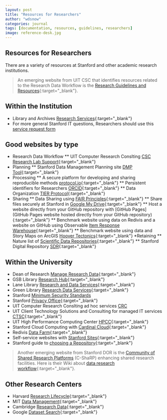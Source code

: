 ```yaml
---
layout: post
title: "Resources for Researchers"
author: "wdsnow"
categories: journal
tags: [documentation, resources, guidelines, researchers]
image: reference-desk.jpg
---
```


## Resources for Researchers

There are a variety of resources at Stanford and other academic research institutions. 
> An emerging website from UIT CSC that identifies resources related to the Research Data Workflow is the [Research Guidelines and Resources](https://cdoane.sites.stanford.edu){:target="_blank"}.

## Within the Institution
* Library and Archives [Research Services](https://www.hoover.org/library-archives/research-services){:target="_blank"}
* For more general Stanford IT questions, Researchers should use this [service request form](https://stanford.service-now.com/it_services?)

## Good websites by type
* Research Data Workflow
** UIT Computer Research Conslting [CSC Research Lab Support](https://uit.stanford.edu/service/research-lab-support-service){:target="_blank"}
* Planning
** Stanford Data Management Planning site [DMP Tool](https://doresearch.stanford.edu/resources/tools-documents/dmp-tool){:target="_blank"}
* Processing
** A secure platform for developing and sharing reproducible methods [protocol.io](https://www.protocols.io/){:target="_blank"}
** Persistent identifiers for Researchers [ORCID](https://orcid.org/){:target="_blank"}
** Data Organization [TIER Protocol](https://www.projecttier.org/tier-protocol/){:target="_blank"}
* Sharing
** Data Sharing using [FAIR Principles](https://doresearch.stanford.edu/resources/topics/manage-research-data){:target="_blank"}
** Share files securely at Stanford in [Google My Drive](https://uit.stanford.edu/service/gsuite/drive/secureshare){:target="_blank"}
** Host a website directly from your GitHub repository with [GitHub Pages](GitHub Pages website hosted directly from your GitHub repository){:target="_blank"}
** Benchmark website using data on Redivis and a website on GitHub using Observable [Item Response Warehouse](https://datapages.github.io/irw/){:target="_blank"}
** Benchmark website using data and Story Maps on ArcGIS [Hoover Tectonics](https://tectonics.hoover.stanford.edu/){:target="_blank"}
*Retaining
** Nature list of [Scientific Data Repositories](https://www.nature.com/sdata/policies/repositories#general){:target="_blank"}
** Stanford Digital Repository [SDR](https://sdr.stanford.edu/){:target="_blank"}

## Within the University
* Dean of Research [Manage Research Data](https://doresearch.stanford.edu/resources/topics/manage-research-data){:target="_blank"}
* GSB Library [Research Hub](https://gsbresearchhub.stanford.edu/){:target="_blank"}
* Lane Library [Research and Data Services](https://lane.stanford.edu/using-lib/research-service.html){:target="_blank"}
* Green Library [Research Data Services](https://library.stanford.edu/libraries/research-data-services){:target="_blank"}
* Stanford [Minimum Security Standards](https://uit.stanford.edu/guide/securitystandards)
* Stanford [Privacy Office](https://privacy.stanford.edu/){:target="_blank"}
* UIT Computer Research Conslting ad hoc services [CRC](https://uit.stanford.edu/crc)
* UIT Client Technology Solutions and Consulting for managed IT services [CTSC](https://uit.stanford.edu/ctsc){:target="_blank"}
* UIT High Performance Computing Center [HPCC](https://hpcc.stanford.edu/){:target="_blank"}
* Stanford Cloud Computing with [Cardinal Cloud](https://uit.stanford.edu/cardinal-cloud){:target="_blank"}
* Redivis [Data Farm](https://redivis.com/Stanford){:target="_blank"}
* Self-service websites with [Stanford Sites](https://uit.stanford.edu/service/stanfordsites){:target="_blank"}
* Stanford guide to [choosing a Repository](https://guides.library.stanford.edu/data-sharing/where){:target="_blank"}

> Another emerging website from Stanford DOR is the [Community of Shared Research Platforms](https://csharp.stanford.edu/) (C-ShaRP) enhancing shared research facilities. Here is their Wiki about [data research workflow](https://sites.google.com/stanford.edu/c-sharpwikipage/about?authuser=0){:target="_blank"}.

## Other Research Centers
* Harvard [Research Lifecycle](https://researchsupport.harvard.edu/research-lifecycle){:target="_blank"}
* MIT [Data Management](https://libraries.mit.edu/data-management/){:target="_blank"}
* Cambridge [Research Data](https://www.data.cam.ac.uk/){:target="_blank"}
* Google [Dataset Search](https://datasetsearch.research.google.com/ ){:target="_blank"}

